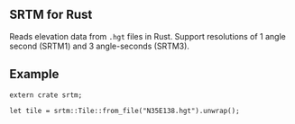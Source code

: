 ## SRTM for Rust

Reads elevation data from ``.hgt`` files in Rust. Support resolutions of 1 angle second (SRTM1) and 3 angle-seconds (SRTM3).

## Example

    extern crate srtm;

    let tile = srtm::Tile::from_file("N35E138.hgt").unwrap();
